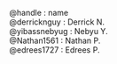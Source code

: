@handle         : name  
@derricknguy    : Derrick N.  
@yibassnebyug   : Nebyu Y.  
@Nathan1561     : Nathan P.  
@edrees1727     : Edrees P.  
